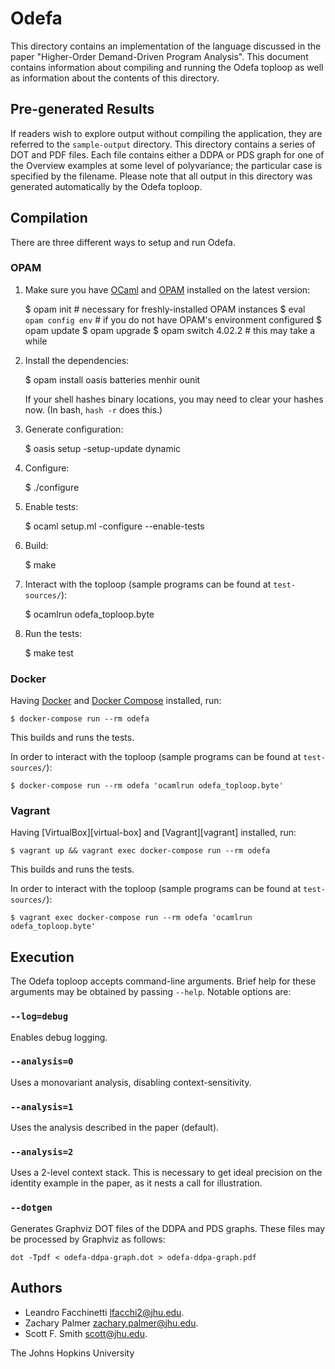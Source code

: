 Odefa
=====

This directory contains an implementation of the language discussed in the paper
"Higher-Order Demand-Driven Program Analysis".  This document contains
information about compiling and running the Odefa toploop as well as information
about the contents of this directory.

Pre-generated Results
---------------------

If readers wish to explore output without compiling the application, they are
referred to the `sample-output` directory.  This directory contains a series of
DOT and PDF files.  Each file contains either a DDPA or PDS graph for one of the
Overview examples at some level of polyvariance; the particular case is
specified by the filename.  Please note that all output in this directory was
generated automatically by the Odefa toploop.

Compilation
-----------

There are three different ways to setup and run Odefa.

### OPAM

1. Make sure you have [OCaml][ocaml] and [OPAM][opam] installed on the latest
   version:

    $ opam init  # necessary for freshly-installed OPAM instances
    $ eval `opam config env`  # if you do not have OPAM's environment configured
    $ opam update
    $ opam upgrade
    $ opam switch 4.02.2  # this may take a while

2. Install the dependencies:

    $ opam install oasis batteries menhir ounit
   
   If your shell hashes binary locations, you may need to clear your hashes now.
   (In bash, `hash -r` does this.)

3. Generate configuration:

    $ oasis setup -setup-update dynamic

4. Configure:

    $ ./configure

5. Enable tests:

    $ ocaml setup.ml -configure --enable-tests

6. Build:

    $ make

7. Interact with the toploop (sample programs can be found at `test-sources/`):

    $ ocamlrun odefa_toploop.byte

8. Run the tests:

    $ make test

### Docker

Having [Docker][docker] and [Docker Compose][docker-compose] installed, run:

    $ docker-compose run --rm odefa

This builds and runs the tests.

In order to interact with the toploop (sample programs can be found at
`test-sources/`):

    $ docker-compose run --rm odefa 'ocamlrun odefa_toploop.byte'
    
### Vagrant

Having [VirtualBox][virtual-box] and [Vagrant][vagrant] installed, run:

    $ vagrant up && vagrant exec docker-compose run --rm odefa

This builds and runs the tests.

In order to interact with the toploop (sample programs can be found at
`test-sources/`):

    $ vagrant exec docker-compose run --rm odefa 'ocamlrun odefa_toploop.byte'
    
Execution
---------

The Odefa toploop accepts command-line arguments.  Brief help for these
arguments may be obtained by passing `--help`.  Notable options are:

### `--log=debug`

Enables debug logging.
   
### `--analysis=0`

Uses a monovariant analysis, disabling context-sensitivity.

### `--analysis=1`

Uses the analysis described in the paper (default).

### `--analysis=2`

Uses a 2-level context stack.  This is necessary to get ideal precision on the
identity example in the paper, as it nests a call for illustration.

### `--dotgen`

Generates Graphviz DOT files of the DDPA and PDS graphs.  These files may be
processed by Graphviz as follows:

    dot -Tpdf < odefa-ddpa-graph.dot > odefa-ddpa-graph.pdf
                    
Authors
-------

- Leandro Facchinetti <lfacchi2@jhu.edu>.
- Zachary Palmer <zachary.palmer@jhu.edu>.
- Scott F. Smith <scott@jhu.edu>.

The Johns Hopkins University


[ocaml]: https://ocaml.org/
[opam]: https://opam.ocaml.org/
[docker]: https://www.docker.com/
[docker-compose]: https://docs.docker.com/compose/
